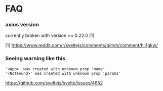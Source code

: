 # FAQ

### axios version

currently broken with version >= 0.22.0 [1]

[1] https://www.reddit.com/r/sveltejs/comments/qiityh/comment/hil1gkw/

### Seeing warning like this

```
'<App>' was created with unknown prop 'name'
'<NotFound>' was created with unknown prop 'params'
``` 

https://github.com/sveltejs/svelte/issues/4652
